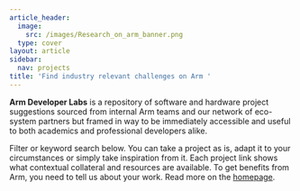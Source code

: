 ```yaml
---
article_header:
  image:
    src: /images/Research_on_arm_banner.png
  type: cover
layout: article
sidebar:
  nav: projects
title: 'Find industry relevant challenges on Arm '
---
```


**Arm Developer Labs** is a repository of software and hardware project suggestions sourced from internal Arm teams and our network of eco-system partners but framed in way to be immediately accessible and useful to both academics and professional developers alike. 

Filter or keyword search below.  You can take a project as is, adapt it to your circumstances or simply take inspiration from it.  Each project link shows what contextual collateral and resources are available.  To get benefits from Arm, you need to tell us about your work.  Read more on the [homepage](https://arm-university.github.io/Arm-Developer-Labs/).